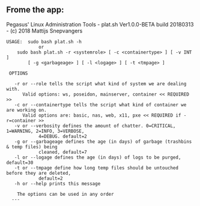  Frome the app:
 ---
 Pegasus' Linux Administration Tools - plat.sh Ver1.0.0-BETA build 20180313 - (c) 2018 Mattijs Snepvangers
 
	USAGE:	sudo bash plat.sh -h
				or
		sudo bash plat.sh -r <systemrole> [ -c <containertype> ] [ -v INT ]
			[ -g <garbageage> ] [ -l <logage> ] [ -t <tmpage> ]

	 OPTIONS

	   -r or --role tells the script what kind of system we are dealing with.
		  Valid options: ws, poseidon, mainserver, container << REQUIRED >>
	   -c or --containertype tells the script what kind of container we are working on.
		  Valid options are: basic, nas, web, x11, pxe << REQUIRED if -r=container >>
	   -v or --verbosity defines the amount of chatter. 0=CRITICAL, 1=WARNING, 2=INFO, 3=VERBOSE,
	   			4=DEBUG. default=2
	   -g or --garbageage defines the age (in days) of garbage (trashbins & temp files) being 
	   			cleaned, default=7
	   -l or --logage defines the age (in days) of logs to be purged, default=30
	   -t or --tmpage define how long temp files should be untouched before they are deleted,
	   			default=2
	   -h or --help prints this message

	  	The options can be used in any order
      ---
      
